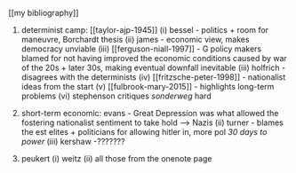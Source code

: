 [[my bibliography]]



1. determinist camp: [[taylor-ajp-1945]]
		(i) bessel - politics + room for maneuvre, Borchardt thesis
		(ii) james - economic view, makes democracy unviable
		(iii) [[ferguson-niall-1997]] - G policy makers blamed for not having improved the economic conditions caused by war of the 20s + later 30s, making eventual downfall inevitable
		(iii) holfrich - disagrees with the determinists
		(iv) [[fritzsche-peter-1998]] - nationalist ideas from the start
		(v) [[fulbrook-mary-2015]] - highlights long-term problems
		(vi) stephenson critiques _sonderweg_ hard

2. short-term economic: evans - Great Depression was what allowed the fostering nationalist sentiment to take hold --> Nazis
		(ii) turner - blames the est elites + politicians for allowing hitler in, more pol _30 days to power_
		(iii) kershaw -???????

3. peukert
		(i) weitz
		(ii) all those from the onenote page



